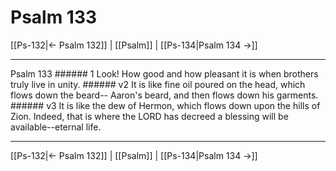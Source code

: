 # Psalm 133

[[Ps-132|← Psalm 132]] | [[Psalm]] | [[Ps-134|Psalm 134 →]]
***

Psalm 133 ###### 1 Look! How good and how pleasant it is when brothers truly live in unity. ###### v2 It is like fine oil poured on the head, which flows down the beard-- Aaron's beard, and then flows down his garments. ###### v3 It is like the dew of Hermon, which flows down upon the hills of Zion. Indeed, that is where the LORD has decreed a blessing will be available--eternal life.

***
[[Ps-132|← Psalm 132]] | [[Psalm]] | [[Ps-134|Psalm 134 →]]
